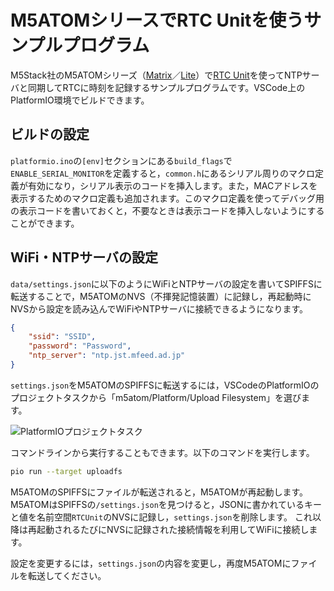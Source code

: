 # M5ATOMシリースでRTC Unitを使うサンプルプログラム

M5Stack社のM5ATOMシリーズ（[Matrix](https://docs.m5stack.com/en/core/atom_matrix)／[Lite](https://docs.m5stack.com/en/core/atom_lite)）で[RTC Unit](https://shop.m5stack.com/products/real-time-clock-rtc-unit-hym8563)を使ってNTPサーバと同期してRTCに時刻を記録するサンプルプログラムです。VSCode上のPlatformIO環境でビルドできます。

## ビルドの設定

`platformio.ino`の`[env]`セクションにある`build_flags`で`ENABLE_SERIAL_MONITOR`を定義すると，`common.h`にあるシリアル周りのマクロ定義が有効になり，シリアル表示のコードを挿入します。また，MACアドレスを表示するためのマクロ定義も追加されます。このマクロ定義を使ってデバッグ用の表示コードを書いておくと，不要なときは表示コードを挿入しないようにすることができます。

## WiFi・NTPサーバの設定

`data/settings.json`に以下のようにWiFiとNTPサーバの設定を書いてSPIFFSに転送することで，M5ATOMのNVS（不揮発記憶装置）に記録し，再起動時にNVSから設定を読み込んでWiFiやNTPサーバに接続できるようになります。

```data/settings.json
{
    "ssid": "SSID",
    "password": "Password",
    "ntp_server": "ntp.jst.mfeed.ad.jp"
}
```

`settings.json`をM5ATOMのSPIFFSに転送するには，VSCodeのPlatformIOのプロジェクトタスクから「m5atom/Platform/Upload Filesystem」を選びます。

![PlatformIOプロジェクトタスク](https://i.gyazo.com/41b42c0a6a6377485767a8dca70b8d9a.png)

コマンドラインから実行することもできます。以下のコマンドを実行します。

```bash
pio run --target uploadfs
```

M5ATOMのSPIFFSにファイルが転送されると，M5ATOMが再起動します。
M5ATOMはSPIFFSの`/settings.json`を見つけると，JSONに書かれているキーと値を名前空間`RTCUnit`のNVSに記録し，`settings.json`を削除します。
これ以降は再起動されるたびにNVSに記録された接続情報を利用してWiFiに接続します。

設定を変更するには，`settings.json`の内容を変更し，再度M5ATOMにファイルを転送してください。
